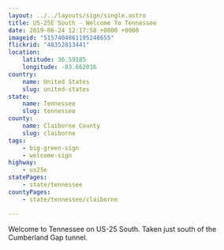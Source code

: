 ```yaml
---
layout: ../../layouts/sign/single.astro
title: US-25E South - Welcome To Tennessee
date: 2019-06-24 12:17:58 +0000 +0000
imageid: "5157404861195248655"
flickrid: "48352813441"
location:
    latitude: 36.59185
    longitude: -83.662016
country:
    name: United States
    slug: united-states
state:
    name: Tennessee
    slug: tennessee
county:
    name: Claiborne County
    slug: claiborne
tags:
    - big-green-sign
    - welcome-sign
highway:
    - us25e
statePages:
    - state/tennessee
countyPages:
    - state/tennessee/claiborne

---
```

Welcome to Tennessee on US-25 South.  Taken just south of the Cumberland Gap tunnel.